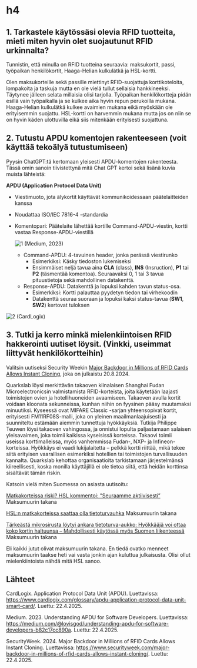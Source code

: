 # h4

## 1. Tarkastele käytössäsi olevia RFID tuotteita, mieti miten hyvin olet suojautunut RFID urkinnalta?

Tunnistin, että minulla on RFID tuotteina seuraavia: maksukortit, passi, työpaikan henkilökortit, Haaga-Helian kulkulätkä ja HSL-kortti.

Olen maksukorteille sekä  passille miettinyt RFID-suojattuja korttikoteloita, lompakoita ja taskuja mutta en ole vielä tullut sellaisia hankkineeksi. Täytynee jälleen selata millaisia olisi tarjolla. Työpaikan henkilökortteja pidän esillä vain työpaikalla ja se kulkee aika hyvin repun perukoilla mukana. Haaga-Helian kulkulätkä kulkee avaimien mukana eikä myöskään ole erityisemmin suojattu.  HSL-kortti on harvemmin mukana mutta jos on niin se on hyvin käden ulottuvilla eikä siis  mitenkään erityisesti suojattuna.

## 2. Tutustu APDU komentojen rakenteeseen (voit käyttää tekoälyä tutustumiseen)

Pyysin ChatGPT:tä kertomaan yleisesti APDU-komentojen rakenteesta. Tässä omin sanoin tiivistettynä mitä Chat GPT kertoi sekä lisänä kuvia muista lähteistä:

**APDU (Application Protocol Data Unit)**

- Viestimuoto, jota älykortit käyttävät kommunikoidessaan päätelaitteiden kanssa
- Noudattaa ISO/IEC 7816-4 -standardia
- Komentopari: Päätelaite lähettää kortille Command-APDU-viestin, kortti vastaa Response-APDU-viestillä

  ![1](https://github.com/user-attachments/assets/bd77ff21-07f2-4fae-b662-9148eece569b)
  (Medium, 2023)

  - Command-APDU: 4-tavuinen header, jonka perässä viestirunko
    - Esimerkiksi: Käsky tiedoston lukemiseksi
    - Ensimmäiset neljä tavua aina **CLA** (class), **INS** (Insruction), **P1** tai **P2** (täsmentää komentoa). Seuraavaksi 0, 1 tai 3 tavua pituustietoja sekä mahdollinen datakenttä.
  - Response-APDU: Datakenttä ja lopuksi kahden tavun status-osa.
    - Esimerkiksi: Kortti palauttaa pyydetyn tiedon tai virhekoodin
    - Datakenttä seuraa suoraan ja lopuksi kaksi status-tavua (**SW1**, **SW2**) kertovat tuloksen

![2](https://github.com/user-attachments/assets/7a9d05ce-5333-463f-9011-ef2dbd325e7c)
(CardLogix)


## 3. Tutki ja kerro minkä mielenkiintoisen RFID hakkerointi uutiset löysit. (Vinkki, useimmat liittyvät henkilökortteihin)

Valitsin uutiseksi Security Weekin [Major Backdoor in Millions of RFID Cards Allows Instant Cloning](https://www.securityweek.com/major-backdoor-in-millions-of-rfid-cards-allows-instant-cloning/), joka on julkaistu 20.8.2024.

Quarkslab löysi merkittävän takaoven kiinalaisen Shanghai Fudan Microelectronicsin valmistamista RFID-korteista, joita käytetään laajasti toimistojen ovien ja hotellihuoneiden avaamiseen. Takaoven avulla kortit voidaan kloonata sekunneissa, kunhan niihin on fyysinen pääsy muutamaksi minuutiksi. Kyseessä ovat MIFARE Classic -sarjan yhteensopivat kortit, erityisesti FM11RF08S-malli, joka on yleinen maailmanlaajuisesti ja suunniteltu estämään aiemmin tunnettuja hyökkäyksiä. Tutkija Philippe Teuwen löysi takaoven vahingossa, ja onnistui lopulta paljastamaan salaisen yleisavaimen, joka toimii kaikissa kyseisissä korteissa. Takaovi toimii useissa korttimalleissa, myös vanhemmissa Fudan-, NXP- ja Infineon-korteissa. Hyökkäys ei vaadi lukijalaitetta – pelkkä kortti riittää, mikä tekee siitä erityisen vaarallisen esimerkiksi hotellien tai toimistojen turvallisuuden kannalta. Quarkslab kehottaa organisaatioita tarkistamaan järjestelmänsä kiireellisesti, koska monilla käyttäjillä ei ole tietoa siitä, että heidän korttinsa sisältävät tämän riskin.

Katsoin vielä miten Suomessa on asiasta uutisoitu:

[Matkakorteissa riski? HSL kommentoi: ”Seuraamme aktiivisesti”](https://www.iltalehti.fi/digiuutiset/a/e387ae27-1d30-471d-b412-4ecd51a69e41) Maksumuurin takana

[HSL:n matkakorteissa saattaa olla tietoturvauhka](https://www.tivi.fi/uutiset/tv/9e2c8ea3-2055-4045-95a7-418c1bed1a97?ref=ampparit:c57e) Maksumuurin takana

[Tärkeästä mikrosirusta löytyi ankara tietoturva-aukko: Hyökkääjä voi ottaa koko kortin haltuunsa – Mahdollisesti käytössä myös Suomen liikenteessä](https://www.tekniikkatalous.fi/uutiset/tt/6030e6c7-ba73-4f31-9e0e-0918755a9052?ref=ampparit:b2de) Maksumuurin takana

Eli kaikki jutut olivat maksumuurin takana. En tiedä ovatko menneet maksumuurin taakse heti vai vasta jonkin ajan kuluttua julkaisusta. Olisi ollut mielenkiintoista nähdä mitä HSL sanoo.

## Lähteet

CardLogix. Application Protocol Data Unit (APDU). Luettavissa: https://www.cardlogix.com/glossary/apdu-application-protocol-data-unit-smart-card/. Luettu: 22.4.2025.

Medium. 2023. Understanding APDU for Software Developers. Luettavissa: https://medium.com/@lovisgod/understanding-apdu-for-software-developers-b82c17cc890a. Luettu: 22.4.2025.

SecurityWeek. 2024. Major Backdoor in Millions of RFID Cards Allows Instant Cloning. Luettavissa: https://www.securityweek.com/major-backdoor-in-millions-of-rfid-cards-allows-instant-cloning/. Luettu: 22.4.2025.
